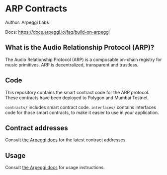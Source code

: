 # ARP Contracts

Author: Arpeggi Labs

Docs: https://docs.arpeggi.io/faq/build-on-arpeggi

## What is the Audio Relationship Protocol (ARP)?

The Audio Relationship Protocol (ARP) is a composable on-chain registry for music primitives. ARP is decentralized, transparent and trustless.

## Code

This repository contains the smart contract code for the ARP protocol. These contracts have been deployed to Polygon and Mumbai Testnet.

`contracts/` includes smart contract code.
`interfaces/` contains interfaces code for those smart contracts, to make it easier to use in your application.

## Contract addresses

Consult [the Arpeggi docs](https://docs.arpeggi.io/faq/build-on-arpeggi) for the latest contract addresses.

## Usage

Consult [the Arpeggi docs](https://docs.arpeggi.io/faq/build-on-arpeggi) for usage instructions.
